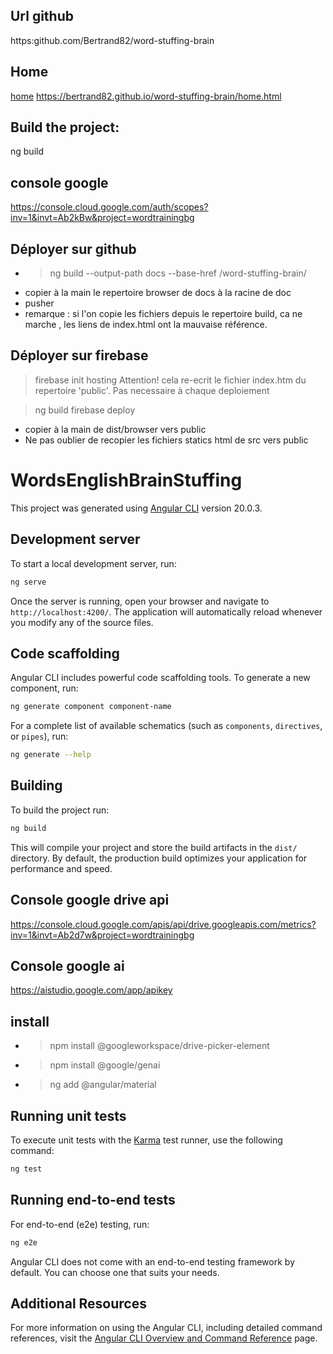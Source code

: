  ## Url github
 
 https:github.com/Bertrand82/word-stuffing-brain
 
 ## Home
  [home](https://bertrand82.github.io/word-stuffing-brain/home.html) 
 https://bertrand82.github.io/word-stuffing-brain/home.html
 
 ## Build the project:
 
 ng build

## console google
 https://console.cloud.google.com/auth/scopes?inv=1&invt=Ab2kBw&project=wordtrainingbg
 
 ## Déployer sur github

-  >ng build --output-path docs --base-href /word-stuffing-brain/
-  copier à la main le repertoire browser de docs à la racine de doc
-  pusher
-  remarque : si l'on copie les fichiers depuis le repertoire build, ca ne marche , les liens de index.html ont la mauvaise référence.

 ## Déployer sur firebase

 >firebase init hosting
 Attention! cela re-ecrit le fichier index.htm du repertoire 'public'. Pas necessaire à chaque deploiement

 >ng build
 >firebase deploy
 -  copier à la main de dist/browser vers public
 -  Ne pas oublier de recopier les fichiers statics html de src vers public
 
 # WordsEnglishBrainStuffing

This project was generated using [Angular CLI](https://github.com/angular/angular-cli) version 20.0.3.

## Development server

To start a local development server, run:

```bash
ng serve
```

Once the server is running, open your browser and navigate to `http://localhost:4200/`. The application will automatically reload whenever you modify any of the source files.

## Code scaffolding

Angular CLI includes powerful code scaffolding tools. To generate a new component, run:

```bash
ng generate component component-name
```

For a complete list of available schematics (such as `components`, `directives`, or `pipes`), run:

```bash
ng generate --help
```

## Building

To build the project run:

```bash
ng build
```
This will compile your project and store the build artifacts in the `dist/` directory. By default, the production build optimizes your application for performance and speed.

## Console google drive api

https://console.cloud.google.com/apis/api/drive.googleapis.com/metrics?inv=1&invt=Ab2d7w&project=wordtrainingbg


## Console google ai

https://aistudio.google.com/app/apikey

## install

-  >npm install @googleworkspace/drive-picker-element
-  >npm install @google/genai
-  >ng add @angular/material


## Running unit tests

To execute unit tests with the [Karma](https://karma-runner.github.io) test runner, use the following command:

```bash
ng test
```

## Running end-to-end tests

For end-to-end (e2e) testing, run:

```bash
ng e2e
```

Angular CLI does not come with an end-to-end testing framework by default. You can choose one that suits your needs.

## Additional Resources

For more information on using the Angular CLI, including detailed command references, visit the [Angular CLI Overview and Command Reference](https://angular.dev/tools/cli) page.
